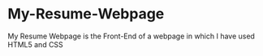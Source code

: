 # My-Resume-Webpage
My Resume Webpage is the Front-End of a webpage in which I have used HTML5 and CSS 
